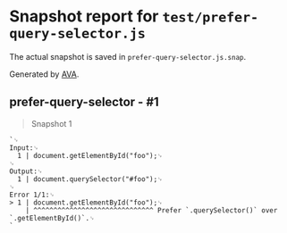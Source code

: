 # Snapshot report for `test/prefer-query-selector.js`

The actual snapshot is saved in `prefer-query-selector.js.snap`.

Generated by [AVA](https://avajs.dev).

## prefer-query-selector - #1

> Snapshot 1

    `␊
    Input:␊
      1 | document.getElementById("foo");␊
    ␊
    Output:␊
      1 | document.querySelector("#foo");␊
    ␊
    Error 1/1:␊
    > 1 | document.getElementById("foo");␊
        | ^^^^^^^^^^^^^^^^^^^^^^^^^^^^^^ Prefer `.querySelector()` over `.getElementById()`.␊
    `
